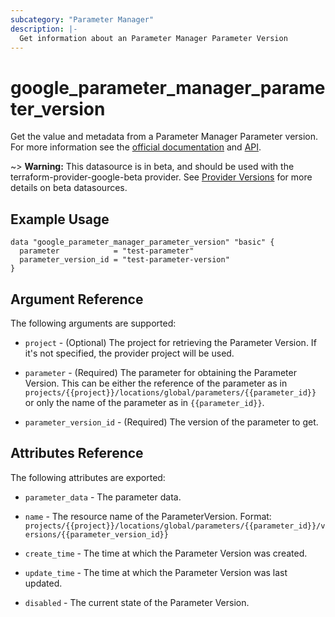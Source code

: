 ```yaml
---
subcategory: "Parameter Manager"
description: |-
  Get information about an Parameter Manager Parameter Version
---
```


# google_parameter_manager_parameter_version

Get the value and metadata from a Parameter Manager Parameter version. For more information see the [official documentation](https://cloud.google.com/secret-manager/parameter-manager/docs/overview)  and [API](https://cloud.google.com/secret-manager/parameter-manager/docs/reference/rest/v1/projects.locations.parameters.versions).

~> **Warning:** This datasource is in beta, and should be used with the terraform-provider-google-beta provider.
See [Provider Versions](https://terraform.io/docs/providers/google/guides/provider_versions.html) for more details on beta datasources.

## Example Usage

```hcl
data "google_parameter_manager_parameter_version" "basic" {
  parameter            = "test-parameter"
  parameter_version_id = "test-parameter-version"
}
```

## Argument Reference

The following arguments are supported:

* `project` - (Optional) The project for retrieving the Parameter Version. If it's not specified, 
    the provider project will be used.

* `parameter` - (Required) The parameter for obtaining the Parameter Version.
    This can be either the reference of the parameter as in `projects/{{project}}/locations/global/parameters/{{parameter_id}}` or only the name of the parameter as in `{{parameter_id}}`.

* `parameter_version_id` - (Required) The version of the parameter to get.

## Attributes Reference

The following attributes are exported:

* `parameter_data` - The parameter data.

* `name` - The resource name of the ParameterVersion. Format:
  `projects/{{project}}/locations/global/parameters/{{parameter_id}}/versions/{{parameter_version_id}}`

* `create_time` - The time at which the Parameter Version was created.

* `update_time` - The time at which the Parameter Version was last updated.

* `disabled` -  The current state of the Parameter Version. 
